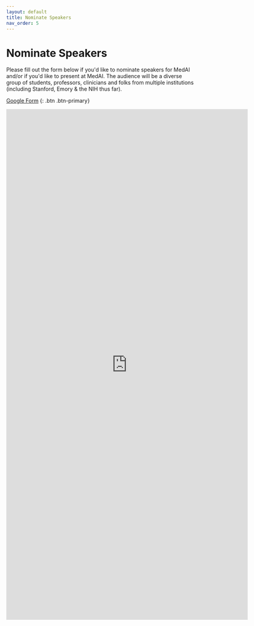 ```yaml
---
layout: default
title: Nominate Speakers
nav_order: 5
---
```


# Nominate Speakers

Please fill out the form below if you'd like to nominate speakers for MedAI and/or if you'd like to present at MedAI. The audience will be a diverse group of students, professors, clinicians and folks from multiple institutions (including Stanford, Emory & the NIH thus far).

[Google Form](https://forms.gle/CEfqLLqBJKthhmHq9) {: .btn .btn-primary}

<iframe src="https://docs.google.com/forms/d/e/1FAIpQLSdxVws0Z3PvWfzDbHUz3MntOmhVijD4KXCSX9U1W1pkuBzTEg/viewform?embedded=true" width="640" height="1351" frameborder="0" marginheight="0" marginwidth="0">Loading…</iframe>
